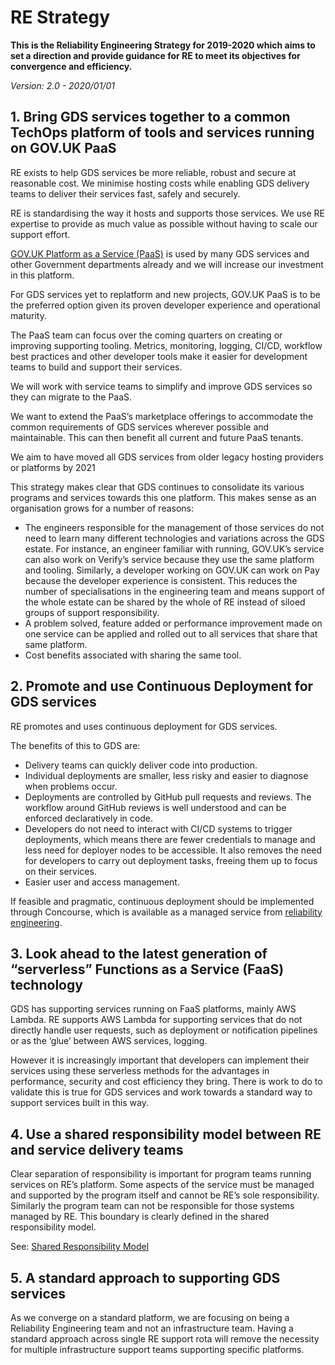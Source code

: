 # RE Strategy

<b>This is the Reliability Engineering Strategy for 2019-2020 which aims to set a direction and provide guidance for RE to meet its objectives for convergence and efficiency.</b>

<i>Version: 2.0 - 2020/01/01</i>

## 1. Bring GDS services together to a common TechOps platform of tools and services running on GOV.UK PaaS
RE exists to help GDS services be more reliable, robust and secure at reasonable cost. We minimise hosting costs while enabling GDS delivery teams to deliver their services fast, safely and securely.

RE is standardising the way it hosts and supports those services. We use RE expertise to provide as much value as possible without having to scale our support effort.

[GOV.UK Platform as a Service (PaaS)](https://cloud.service.gov.uk) is used by many GDS services and other Government departments already and we will increase our investment in this platform.

For GDS services yet to replatform and new projects, GOV.UK PaaS is to be the preferred option given its proven developer experience and operational maturity.

The PaaS team can focus over the coming quarters on creating or improving supporting tooling. Metrics, monitoring, logging, CI/CD, workflow best practices and other developer tools make it easier for development teams to build and support their services.

We will work with service teams to simplify and improve GDS services so they can migrate to the PaaS.

We want to extend the PaaS’s marketplace offerings to accommodate the common requirements of GDS services wherever possible and maintainable. This can then benefit all current and future PaaS tenants.

We aim to have moved all GDS services from older legacy hosting providers or platforms by 2021

This strategy makes clear that GDS continues to consolidate its various programs and services towards this one platform. This makes sense as an organisation grows for a number of reasons:

* The engineers responsible for the management of those services do not need to learn many different technologies and variations across the GDS estate. For instance, an engineer familiar with running, GOV.UK’s service can also work on Verify’s service because they use the same platform and tooling. Similarly, a developer working on GOV.UK can work on Pay because the developer experience is consistent. This reduces the number of specialisations in the engineering team and means support of the whole estate can be shared by the whole of RE instead of siloed groups of support responsibility.
* A problem solved, feature added or performance improvement made on one service can be applied and rolled out to all services that share that same platform.
* Cost benefits associated with sharing the same tool.

## 2. Promote and use Continuous Deployment for GDS services
RE promotes and uses continuous deployment for GDS services.

The benefits of this to GDS are:

* Delivery teams can quickly deliver code into production.
* Individual deployments are smaller, less risky and easier to diagnose when problems occur.
* Deployments are controlled by GitHub pull requests and reviews. The workflow around GitHub reviews is well understood and can be enforced declaratively in code.
* Developers do not need to interact with CI/CD systems to trigger deployments, which means there are fewer credentials to manage and less need for deployer nodes to be accessible. It also removes the need for developers to carry out deployment tasks, freeing them up to focus on their services.
* Easier user and access management.

If feasible and pragmatic, continuous deployment should be implemented through Concourse, which is available as a managed service from [reliability engineering](/continuous-deployment.html#continuous-deployment).

## 3. Look ahead to the latest generation of “serverless” Functions as a Service (FaaS) technology
GDS has supporting services running on FaaS platforms, mainly AWS Lambda. RE supports AWS Lambda for supporting services that do not directly handle user requests, such as deployment or notification pipelines or as the ‘glue’ between AWS services, logging.

However it is increasingly important that developers can implement their services using these serverless methods for the advantages in performance, security and cost efficiency they bring. There is work to do to validate this is true for GDS services and work towards a standard way to support services built in this way.

## 4. Use a shared responsibility model between RE and service delivery teams
Clear separation of responsibility is important for program teams running services on RE’s platform. Some aspects of the service must be managed and supported by the program itself and cannot be RE’s sole responsibility. Similarly the program team can not be responsible for those systems managed by RE. This boundary is clearly defined in the shared responsibility model.

See: [Shared Responsibility Model](techops-shared-responsibility-model.html)

## 5. A standard approach to supporting GDS services
As we converge on a standard platform, we are focusing on being a Reliability Engineering team and not an infrastructure team. Having a standard approach across single RE support rota will remove the necessity for multiple infrastructure support teams supporting specific platforms.
